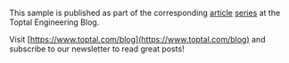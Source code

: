 This sample is published as part of the corresponding [article](https://www.toptal.com/react/webpack-react-tutorial-pt-1) [series](https://www.toptal.com/react/webpack-config-tutorial-pt-2) at the Toptal Engineering Blog.

Visit [https://www.toptal.com/blog](https://www.toptal.com/blog) and subscribe to our newsletter to read great posts!

